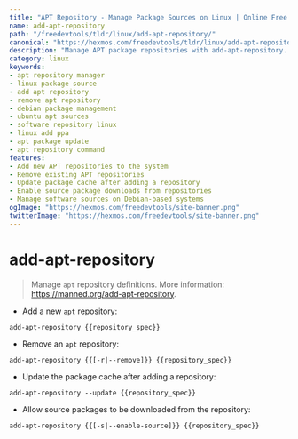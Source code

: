 ```yaml
---
title: "APT Repository - Manage Package Sources on Linux | Online Free DevTools by Hexmos"
name: add-apt-repository
path: "/freedevtools/tldr/linux/add-apt-repository/"
canonical: "https://hexmos.com/freedevtools/tldr/linux/add-apt-repository/"
description: "Manage APT package repositories with add-apt-repository. Quickly add or remove software sources on Linux for easy package management. Free online tool, no registration required."
category: linux
keywords:
- apt repository manager
- linux package source
- add apt repository
- remove apt repository
- debian package management
- ubuntu apt sources
- software repository linux
- linux add ppa
- apt package update
- apt repository command
features:
- Add new APT repositories to the system
- Remove existing APT repositories
- Update package cache after adding a repository
- Enable source package downloads from repositories
- Manage software sources on Debian-based systems
ogImage: "https://hexmos.com/freedevtools/site-banner.png"
twitterImage: "https://hexmos.com/freedevtools/site-banner.png"
---
```


# add-apt-repository

> Manage `apt` repository definitions.
> More information: <https://manned.org/add-apt-repository>.

- Add a new `apt` repository:

`add-apt-repository {{repository_spec}}`

- Remove an `apt` repository:

`add-apt-repository {{[-r|--remove]}} {{repository_spec}}`

- Update the package cache after adding a repository:

`add-apt-repository --update {{repository_spec}}`

- Allow source packages to be downloaded from the repository:

`add-apt-repository {{[-s|--enable-source]}} {{repository_spec}}`
